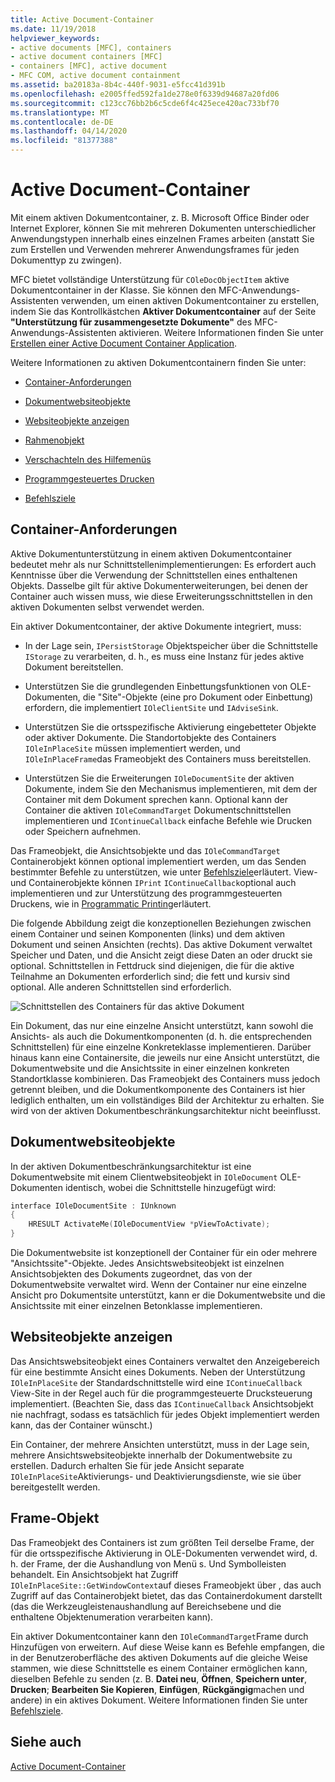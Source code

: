 ```yaml
---
title: Active Document-Container
ms.date: 11/19/2018
helpviewer_keywords:
- active documents [MFC], containers
- active document containers [MFC]
- containers [MFC], active document
- MFC COM, active document containment
ms.assetid: ba20183a-8b4c-440f-9031-e5fcc41d391b
ms.openlocfilehash: e2005ffed592fa1de278e0f6339d94687a20fd06
ms.sourcegitcommit: c123cc76bb2b6c5cde6f4c425ece420ac733bf70
ms.translationtype: MT
ms.contentlocale: de-DE
ms.lasthandoff: 04/14/2020
ms.locfileid: "81377388"
---
```

# <a name="active-document-containers"></a>Active Document-Container

Mit einem aktiven Dokumentcontainer, z. B. Microsoft Office Binder oder Internet Explorer, können Sie mit mehreren Dokumenten unterschiedlicher Anwendungstypen innerhalb eines einzelnen Frames arbeiten (anstatt Sie zum Erstellen und Verwenden mehrerer Anwendungsframes für jeden Dokumenttyp zu zwingen).

MFC bietet vollständige Unterstützung für `COleDocObjectItem` aktive Dokumentcontainer in der Klasse. Sie können den MFC-Anwendungs-Assistenten verwenden, um einen aktiven Dokumentcontainer zu erstellen, indem Sie das Kontrollkästchen **Aktiver Dokumentcontainer** auf der Seite **"Unterstützung für zusammengesetzte Dokumente"** des MFC-Anwendungs-Assistenten aktivieren. Weitere Informationen finden Sie unter [Erstellen einer Active Document Container Application](../mfc/creating-an-active-document-container-application.md).

Weitere Informationen zu aktiven Dokumentcontainern finden Sie unter:

- [Container-Anforderungen](#container_requirements)

- [Dokumentwebsiteobjekte](#document_site_objects)

- [Websiteobjekte anzeigen](#view_site_objects)

- [Rahmenobjekt](#frame_object)

- [Verschachteln des Hilfemenüs](../mfc/help-menu-merging.md)

- [Programmgesteuertes Drucken](../mfc/programmatic-printing.md)

- [Befehlsziele](../mfc/message-handling-and-command-targets.md)

## <a name="container-requirements"></a><a name="container_requirements"></a>Container-Anforderungen

Aktive Dokumentunterstützung in einem aktiven Dokumentcontainer bedeutet mehr als nur Schnittstellenimplementierungen: Es erfordert auch Kenntnisse über die Verwendung der Schnittstellen eines enthaltenen Objekts. Dasselbe gilt für aktive Dokumenterweiterungen, bei denen der Container auch wissen muss, wie diese Erweiterungsschnittstellen in den aktiven Dokumenten selbst verwendet werden.

Ein aktiver Dokumentcontainer, der aktive Dokumente integriert, muss:

- In der Lage sein, `IPersistStorage` Objektspeicher über die Schnittstelle `IStorage` zu verarbeiten, d. h., es muss eine Instanz für jedes aktive Dokument bereitstellen.

- Unterstützen Sie die grundlegenden Einbettungsfunktionen von OLE-Dokumenten, die "Site"-Objekte (eine pro Dokument oder Einbettung) erfordern, die implementiert `IOleClientSite` und `IAdviseSink`.

- Unterstützen Sie die ortsspezifische Aktivierung eingebetteter Objekte oder aktiver Dokumente. Die Standortobjekte des Containers `IOleInPlaceSite` müssen implementiert werden, und `IOleInPlaceFrame`das Frameobjekt des Containers muss bereitstellen.

- Unterstützen Sie die Erweiterungen `IOleDocumentSite` der aktiven Dokumente, indem Sie den Mechanismus implementieren, mit dem der Container mit dem Dokument sprechen kann. Optional kann der Container die aktiven `IOleCommandTarget` Dokumentschnittstellen implementieren und `IContinueCallback` einfache Befehle wie Drucken oder Speichern aufnehmen.

Das Frameobjekt, die Ansichtsobjekte und das `IOleCommandTarget` Containerobjekt können optional implementiert werden, um das Senden bestimmter Befehle zu unterstützen, wie unter [Befehlsziele](../mfc/message-handling-and-command-targets.md)erläutert. View- und Containerobjekte können `IPrint` `IContinueCallback`optional auch implementieren und zur Unterstützung des programmgesteuerten Druckens, wie in [Programmatic Printing](../mfc/programmatic-printing.md)erläutert.

Die folgende Abbildung zeigt die konzeptionellen Beziehungen zwischen einem Container und seinen Komponenten (links) und dem aktiven Dokument und seinen Ansichten (rechts). Das aktive Dokument verwaltet Speicher und Daten, und die Ansicht zeigt diese Daten an oder druckt sie optional. Schnittstellen in Fettdruck sind diejenigen, die für die aktive Teilnahme an Dokumenten erforderlich sind; die fett und kursiv sind optional. Alle anderen Schnittstellen sind erforderlich.

![Schnittstellen des Containers für das aktive Dokument](../mfc/media/vc37gj1.gif "Schnittstellen des Containers für das aktive Dokument")

Ein Dokument, das nur eine einzelne Ansicht unterstützt, kann sowohl die Ansichts- als auch die Dokumentkomponenten (d. h. die entsprechenden Schnittstellen) für eine einzelne Konkreteklasse implementieren. Darüber hinaus kann eine Containersite, die jeweils nur eine Ansicht unterstützt, die Dokumentwebsite und die Ansichtssite in einer einzelnen konkreten Standortklasse kombinieren. Das Frameobjekt des Containers muss jedoch getrennt bleiben, und die Dokumentkomponente des Containers ist hier lediglich enthalten, um ein vollständiges Bild der Architektur zu erhalten. Sie wird von der aktiven Dokumentbeschränkungsarchitektur nicht beeinflusst.

## <a name="document-site-objects"></a><a name="document_site_objects"></a>Dokumentwebsiteobjekte

In der aktiven Dokumentbeschränkungsarchitektur ist eine Dokumentwebsite mit einem Clientwebsiteobjekt in `IOleDocument` OLE-Dokumenten identisch, wobei die Schnittstelle hinzugefügt wird:

```cpp
interface IOleDocumentSite : IUnknown
{
    HRESULT ActivateMe(IOleDocumentView *pViewToActivate);
}
```

Die Dokumentwebsite ist konzeptionell der Container für ein oder mehrere "Ansichtssite"-Objekte. Jedes Ansichtswebsiteobjekt ist einzelnen Ansichtsobjekten des Dokuments zugeordnet, das von der Dokumentwebsite verwaltet wird. Wenn der Container nur eine einzelne Ansicht pro Dokumentsite unterstützt, kann er die Dokumentwebsite und die Ansichtssite mit einer einzelnen Betonklasse implementieren.

## <a name="view-site-objects"></a><a name="view_site_objects"></a>Websiteobjekte anzeigen

Das Ansichtswebsiteobjekt eines Containers verwaltet den Anzeigebereich für eine bestimmte Ansicht eines Dokuments. Neben der Unterstützung `IOleInPlaceSite` der Standardschnittstelle wird eine `IContinueCallback` View-Site in der Regel auch für die programmgesteuerte Drucksteuerung implementiert. (Beachten Sie, dass das `IContinueCallback` Ansichtsobjekt nie nachfragt, sodass es tatsächlich für jedes Objekt implementiert werden kann, das der Container wünscht.)

Ein Container, der mehrere Ansichten unterstützt, muss in der Lage sein, mehrere Ansichtswebsiteobjekte innerhalb der Dokumentwebsite zu erstellen. Dadurch erhalten Sie für jede Ansicht separate `IOleInPlaceSite`Aktivierungs- und Deaktivierungsdienste, wie sie über bereitgestellt werden.

## <a name="frame-object"></a><a name="frame_object"></a>Frame-Objekt

Das Frameobjekt des Containers ist zum größten Teil derselbe Frame, der für die ortsspezifische Aktivierung in OLE-Dokumenten verwendet wird, d. h. der Frame, der die Aushandlung von Menü s. Und Symbolleisten behandelt. Ein Ansichtsobjekt hat Zugriff `IOleInPlaceSite::GetWindowContext`auf dieses Frameobjekt über , das auch Zugriff auf das Containerobjekt bietet, das das Containerdokument darstellt (das die Werkzeugleistenaushandlung auf Bereichsebene und die enthaltene Objektenumeration verarbeiten kann).

Ein aktiver Dokumentcontainer kann den `IOleCommandTarget`Frame durch Hinzufügen von erweitern. Auf diese Weise kann es Befehle empfangen, die in der Benutzeroberfläche des aktiven Dokuments auf die gleiche Weise stammen, wie diese Schnittstelle es einem Container ermöglichen kann, dieselben Befehle zu senden (z. B. **Datei neu**, **Öffnen**, **Speichern unter**, **Drucken**; **Bearbeiten Sie Kopieren**, **Einfügen**, **Rückgängig**machen und andere) in ein aktives Dokument. Weitere Informationen finden Sie unter [Befehlsziele](../mfc/message-handling-and-command-targets.md).

## <a name="see-also"></a>Siehe auch

[Active Document-Container](../mfc/active-document-containment.md)
